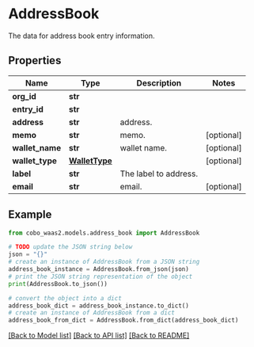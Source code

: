 # AddressBook

The data for address book entry information.

## Properties

Name | Type | Description | Notes
------------ | ------------- | ------------- | -------------
**org_id** | **str** |  | 
**entry_id** | **str** |  | 
**address** | **str** | address. | 
**memo** | **str** | memo. | [optional] 
**wallet_name** | **str** | wallet name. | [optional] 
**wallet_type** | [**WalletType**](WalletType.md) |  | [optional] 
**label** | **str** | The label to address. | 
**email** | **str** | email. | [optional] 

## Example

```python
from cobo_waas2.models.address_book import AddressBook

# TODO update the JSON string below
json = "{}"
# create an instance of AddressBook from a JSON string
address_book_instance = AddressBook.from_json(json)
# print the JSON string representation of the object
print(AddressBook.to_json())

# convert the object into a dict
address_book_dict = address_book_instance.to_dict()
# create an instance of AddressBook from a dict
address_book_from_dict = AddressBook.from_dict(address_book_dict)
```
[[Back to Model list]](../README.md#documentation-for-models) [[Back to API list]](../README.md#documentation-for-api-endpoints) [[Back to README]](../README.md)


